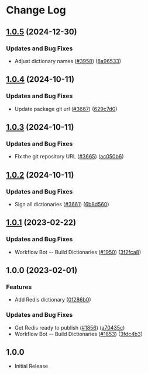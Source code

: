 # Change Log

## [1.0.5](https://github.com/khulnasoft/codetypo/compare/@codetypo/dict-redis@1.0.4...@codetypo/dict-redis@1.0.5) (2024-12-30)


### Updates and Bug Fixes

* Adjust dictionary names ([#3958](https://github.com/khulnasoft/codetypo/issues/3958)) ([8a96533](https://github.com/khulnasoft/codetypo/commit/8a96533bec21280103740868b81559437c413501))

## [1.0.4](https://github.com/khulnasoft/codetypo/compare/@codetypo/dict-redis@1.0.3...@codetypo/dict-redis@1.0.4) (2024-10-11)


### Updates and Bug Fixes

* Update package git url ([#3667](https://github.com/khulnasoft/codetypo/issues/3667)) ([629c7d0](https://github.com/khulnasoft/codetypo/commit/629c7d0a5e1bacad1d3874b1f8372edc3494ef97))

## [1.0.3](https://github.com/khulnasoft/codetypo/compare/@codetypo/dict-redis@1.0.2...@codetypo/dict-redis@1.0.3) (2024-10-11)


### Updates and Bug Fixes

* Fix the git repository URL ([#3665](https://github.com/khulnasoft/codetypo/issues/3665)) ([ac050b6](https://github.com/khulnasoft/codetypo/commit/ac050b697d57820109995e92fac5ccc32ced1723))

## [1.0.2](https://github.com/khulnasoft/codetypo/compare/@codetypo/dict-redis@1.0.1...@codetypo/dict-redis@1.0.2) (2024-10-11)


### Updates and Bug Fixes

* Sign all dictionaries ([#3661](https://github.com/khulnasoft/codetypo/issues/3661)) ([6b8d560](https://github.com/khulnasoft/codetypo/commit/6b8d560cf51a593458ce42bca415859f872cfc97))

## [1.0.1](https://github.com/khulnasoft/codetypo/compare/@codetypo/dict-redis@1.0.0...@codetypo/dict-redis@1.0.1) (2023-02-22)


### Updates and Bug Fixes

* Workflow Bot -- Build Dictionaries ([#1950](https://github.com/khulnasoft/codetypo/issues/1950)) ([3f2fca8](https://github.com/khulnasoft/codetypo/commit/3f2fca8b64c800723cc572f5ef83e92d5ec64673))

## 1.0.0 (2023-02-01)


### Features

* Add Redis dictionary ([0f286b0](https://github.com/khulnasoft/codetypo/commit/0f286b0b74785fc0ae9fa2bd9d3d0712f09c7d19))


### Updates and Bug Fixes

* Get Redis ready to publish ([#1856](https://github.com/khulnasoft/codetypo/issues/1856)) ([a70435c](https://github.com/khulnasoft/codetypo/commit/a70435c24ff2ca8455eaac1412e8a3782229c466))
* Workflow Bot -- Build Dictionaries ([#1853](https://github.com/khulnasoft/codetypo/issues/1853)) ([3fdc4b3](https://github.com/khulnasoft/codetypo/commit/3fdc4b3eaebae6852c9f0df514a0a79d2052044c))

## 1.0.0

- Initial Release
